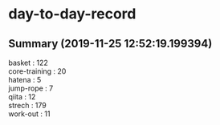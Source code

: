 # day-to-day-record  
## Summary  (2019-11-25 12:52:19.199394)  
basket : 122  
core-training : 20  
hatena : 5  
jump-rope : 7  
qiita : 12  
strech : 179  
work-out : 11  
